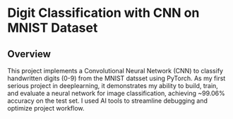 # Digit Classification with CNN on MNIST Dataset

## Overview
This project implements a Convolutional Neural Network (CNN) to classify handwritten digits (0-9) from the MNIST datsset using PyTorch. As my first serious project  in deeplearning, it demonstrates my ability to build, train, and evaluate a neural network for image classification, achieving ~99.06% accuracy on the test set. I used AI tools to streamline debugging and optimize project workflow.
